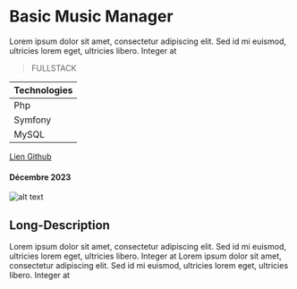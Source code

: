 # Basic Music Manager

Lorem ipsum dolor sit amet, consectetur adipiscing elit. Sed id mi euismod, ultricies lorem eget, ultricies libero. Integer at

> FULLSTACK

| Technologies |
| ------------ |
| Php          |
| Symfony      |
| MySQL        |

[Lien Github]()

#### Décembre 2023

![alt text]()

## Long-Description

Lorem ipsum dolor sit amet, consectetur adipiscing elit. Sed id mi euismod, ultricies lorem eget, ultricies libero. Integer at
Lorem ipsum dolor sit amet, consectetur adipiscing elit. Sed id mi euismod, ultricies lorem eget, ultricies libero. Integer at
